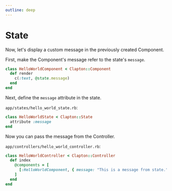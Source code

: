 ```yaml
---
outline: deep
---
```


# State

Now, let's display a custom message in the previously created Component.

First, make the Component's message refer to the state's `message`.

```ruby
class HelloWorldComponent < Clapton::Component
  def render
    c(:text, @state.message)
  end
end
```

Next, define the `message` attribute in the state.

`app/states/hello_world_state.rb`:

```ruby
class HelloWorldState < Clapton::State
  attribute :message
end
```

Now you can pass the message from the Controller.

`app/controllers/hello_world_controller.rb`:

```ruby
class HelloWorldController < Clapton::Controller
  def index
    @components = [
      [:HelloWorldComponent, { message: "This is a message from state." }]
    ]
  end
end
```
